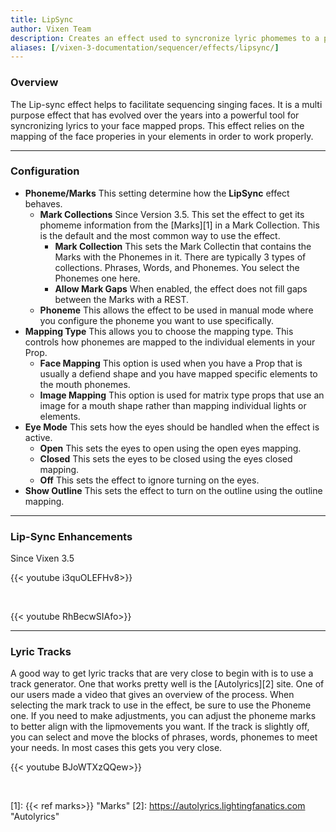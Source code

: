 ```yaml
---
title: LipSync
author: Vixen Team
description: Creates an effect used to syncronize lyric phomemes to a prop.
aliases: [/vixen-3-documentation/sequencer/effects/lipsync/]
---
```


### Overview

The Lip-sync effect helps to facilitate sequencing singing faces. It is a multi purpose effect that has evolved over the years into a powerful tool for syncronizing lyrics to your face mapped props. This effect relies on the mapping of the face properies in your elements in order to work properly.

---

### Configuration

* **Phoneme/Marks** This setting determine how the **LipSync** effect behaves.
  * **Mark Collections** Since Version 3.5. This set the effect to get its phomeme information from the [Marks][1] in a Mark Collection. This is the default and the most common way to use the effect.
    * **Mark Collection** This sets the Mark Collectin that contains the Marks with the Phonemes in it. There are typically 3 types of collections. Phrases, Words, and Phonemes. You select the Phonemes one here.
    * **Allow Mark Gaps** When enabled, the effect does not fill gaps between the Marks with a REST.
  * **Phoneme** This allows the effect to be used in manual mode where you configure the phoneme you want to use specifically.
* **Mapping Type** This allows you to choose the mapping type. This controls how phonemes are mapped to the individual elements in your Prop.
  * **Face Mapping** This option is used when you have a Prop that is usually a defiend shape and you have mapped specific elements to the mouth phonemes.
  * **Image Mapping** This option is used for matrix type props that use an image for a mouth shape rather than mapping individual lights or elements.
* **Eye Mode** This sets how the eyes should be handled when the effect is active.
  * **Open** This sets the eyes to open using the open eyes mapping.
  * **Closed** This sets the eyes to be closed using the eyes closed mapping.
  * **Off** This sets the effect to ignore turning on the eyes.
* **Show Outline** This sets the effect to turn on the outline using the outline mapping.

---

### Lip-Sync Enhancements

Since Vixen 3.5

{{< youtube i3quOLEFHv8>}}

&nbsp;

{{< youtube RhBecwSIAfo>}}

---

### Lyric Tracks

A good way to get lyric tracks that are very close to begin with is to use a track generator. One that works pretty well is the [Autolyrics][2] site. One of our users made a video that gives an overview of the process. When selecting the mark track to use in the effect, be sure to use the Phoneme one. If you need to make adjustments, you can adjust the phoneme marks to better align with the lipmovements you want. If the track is slightly off, you can select and move the blocks of phrases, words, phonemes to meet your needs. In most cases this gets you very close.

{{< youtube BJoWTXzQQew>}}

&nbsp;

[1]: {{< ref marks>}} "Marks"
[2]: <https://autolyrics.lightingfanatics.com> "Autolyrics"
